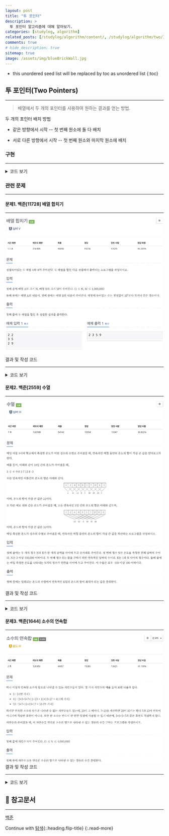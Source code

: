 ```yaml
---
layout: post
title: "투 포인터"
description: >
  투 포인터 알고리즘에 대해 알아보기.
categories: [studylog, algorithm]
related_posts: [/studylog/algorithm/content/, /studylog/algorithm/two/]
comments: true
# hide_description: true
sitemap: true
image: /assets/img/blueBrickWall.jpg
---
```


* this unordered seed list will be replaced by toc as unordered list 
{:toc}

## 투 포인터(Two Pointers)
<hr/>

> 배열에서 두 개의 포인터를 사용하여 원하는 결과를 얻는 방법.

두 개의 포인터 배치 방법
- 같은 방향에서 시작
-- 첫 번째 원소에 둘 다 배치

- 서로 다른 방향에서 시작
-- 첫 번째 원소와 마지막 원소에 배치

### 구현 
<hr/>
<details>
<summary>코드 보기</summary>
<div markdown="1">
```java
```
</div>
</details>

### 관련 문제
<hr/>

#### 문제1. 백준[11728] 배열 합치기
<hr/>

![Image](/assets/study/algorithm/search/bj11728a.png)

결과 및 작성 코드
<hr/>
<details>
<summary>코드 보기</summary>
<div markdown="1">

```java
public class bj_S5_11728_merging_arrays {
    public static int[] mergeArrays(int[] A, int[] B, int N, int M){
        int[] result = new int[A.length + B.length];

        int p1 = 0, p2 = 0;
        int idx = 0;

        while (p1 < N && p2 < M) {
            if (A[p1] < B[p2]) {
                result[idx++] = A[p1++];
            } else {
                result[idx++] = B[p2++];
            }
        }

        // A 배열의 개수가 더 클 경우
        while (p1 < N) {
            result[idx++] = A[p1++];
        }

        // B 배열의 개수가 더 클 경우
        while (p2 < M) {
            result[idx++] = B[p2++];
        }

        return result;
    }

    public static void main(String[] args) throws IOException {
        BufferedReader br = new BufferedReader(new InputStreamReader(System.in));
        BufferedWriter bw = new BufferedWriter(new OutputStreamWriter(System.out));
        StringTokenizer st = new StringTokenizer(br.readLine());

        int N = Integer.parseInt(st.nextToken());
        int M = Integer.parseInt(st.nextToken());

        int[] A = new int[N];
        int[] B = new int[M];

        st = new StringTokenizer(br.readLine());
        for (int i = 0; i < N; i++) {
            A[i] = Integer.parseInt(st.nextToken());
        }

        st = new StringTokenizer(br.readLine());
        for (int i = 0; i < M; i++) {
            B[i] = Integer.parseInt(st.nextToken());
        }

        int[] answer = mergeArrays(A, B, N, M);

        for (int i = 0; i < N + M - 1; i++) {
            bw.write(answer[i] + " ");
        }

        bw.write(answer[N + M - 1] + "\n");

        bw.flush();
        br.close();
        bw.close();
    }
}
```

</div>
</details>

#### 문제2. 백준[2559] 수열
<hr/>

![image](/assets/study/algorithm/search/bj2559a.png)

결과 및 작성 코드
<hr/>
<details>
<summary>코드 보기</summary>
<div markdown="1">

</div>
</details>

#### 문제3. 백준[1644] 소수의 연속합 
<hr/>

![Image](/assets/study/algorithm/search/bj1644a.png)
결과 및 작성 코드
<hr/>
<details>
<summary>코드 보기</summary>
<div markdown="1">

</div>
</details>

## 📄 참고문서
<hr/>
<a href="https://www.acmicpc.net/">백준</a> 

Continue with [탐색](2023-03-02-탐색.md){:.heading.flip-title}
{:.read-more}

